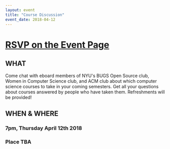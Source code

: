 ```yaml
---
layout: event
title: "Course Discussion"
event_date: 2018-04-12
---
```


# [RSVP on the Event Page](https://orgsync.com/170073/events/2367672/occurrences/5650600)

## WHAT

Come chat with eboard members of NYU's BUGS Open Source club, Women in Computer Science club, and ACM club about which computer science courses to take in your coming semesters. Get all your questions about courses answered by people who have taken them. Refreshments will be provided!

## WHEN & WHERE

### 7pm, Thursday April 12th 2018

### Place TBA

